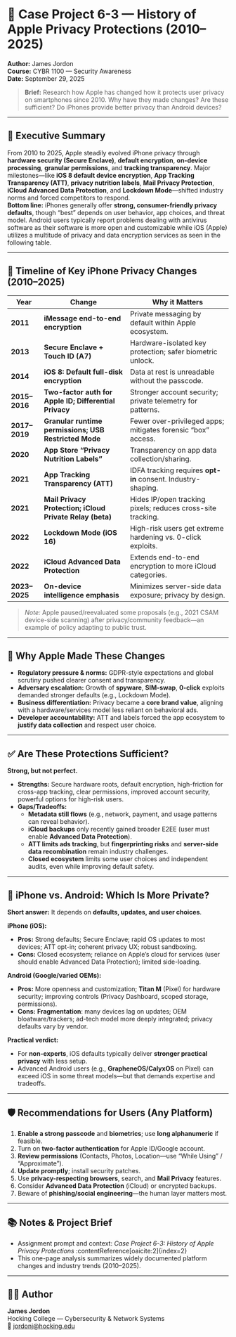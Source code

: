 # 🍏 Case Project 6-3 — History of Apple Privacy Protections (2010–2025)
**Author:** James Jordon  
**Course:** CYBR 1100 — Security Awareness  
**Date:** September 29, 2025  

> **Brief:** Research how Apple has changed how it protects user privacy on smartphones since 2010. Why have they made changes? Are these sufficient? Do iPhones provide better privacy than Android devices? 

---

## 🎯 Executive Summary
From 2010 to 2025, Apple steadily evolved iPhone privacy through **hardware security (Secure Enclave)**, **default encryption**, **on-device processing**, **granular permissions**, and **tracking transparency**. Major milestones—like **iOS 8 default device encryption**, **App Tracking Transparency (ATT)**, **privacy nutrition labels**, **Mail Privacy Protection**, **iCloud Advanced Data Protection**, and **Lockdown Mode**—shifted industry norms and forced competitors to respond.  
**Bottom line:** iPhones generally offer **strong, consumer-friendly privacy defaults**, though “best” depends on user behavior, app choices, and threat model. Android users typically report problems dealing with antivirus software as their software is more open and customizable while iOS (Apple) utilizes a multitude of privacy and data encryption services as seen in the following table. 

---

## 🧭 Timeline of Key iPhone Privacy Changes (2010–2025)

| Year | Change | Why it Matters |
|---|---|---|
| **2011** | **iMessage end-to-end encryption** | Private messaging by default within Apple ecosystem. |
| **2013** | **Secure Enclave + Touch ID (A7)** | Hardware-isolated key protection; safer biometric unlock. |
| **2014** | **iOS 8: Default full-disk encryption** | Data at rest is unreadable without the passcode. |
| **2015–2016** | **Two-factor auth for Apple ID; Differential Privacy** | Stronger account security; private telemetry for patterns. |
| **2017–2019** | **Granular runtime permissions; USB Restricted Mode** | Fewer over-privileged apps; mitigates forensic “box” access. |
| **2020** | **App Store “Privacy Nutrition Labels”** | Transparency on app data collection/sharing. |
| **2021** | **App Tracking Transparency (ATT)** | IDFA tracking requires **opt-in** consent. Industry-shaping. |
| **2021** | **Mail Privacy Protection; iCloud Private Relay (beta)** | Hides IP/open tracking pixels; reduces cross-site tracking. |
| **2022** | **Lockdown Mode (iOS 16)** | High-risk users get extreme hardening vs. 0-click exploits. |
| **2022** | **iCloud Advanced Data Protection** | Extends end-to-end encryption to more iCloud categories. |
| **2023–2025** | **On-device intelligence emphasis** | Minimizes server-side data exposure; privacy by design. |

> *Note:* Apple paused/reevaluated some proposals (e.g., 2021 CSAM device-side scanning) after privacy/community feedback—an example of policy adapting to public trust.

---

## 🔎 Why Apple Made These Changes
- **Regulatory pressure & norms:** GDPR-style expectations and global scrutiny pushed clearer consent and transparency.  
- **Adversary escalation:** Growth of **spyware**, **SIM-swap**, **0-click** exploits demanded stronger defaults (e.g., Lockdown Mode).  
- **Business differentiation:** Privacy became a **core brand value**, aligning with a hardware/services model less reliant on behavioral ads.  
- **Developer accountability:** ATT and labels forced the app ecosystem to **justify data collection** and respect user choice.

---

## ✅ Are These Protections Sufficient?
**Strong, but not perfect.**  
- **Strengths:** Secure hardware roots, default encryption, high-friction for cross-app tracking, clear permissions, improved account security, powerful options for high-risk users.  
- **Gaps/Tradeoffs:**  
  - **Metadata still flows** (e.g., network, payment, and usage patterns can reveal behavior).  
  - **iCloud backups** only recently gained broader E2EE (user must enable **Advanced Data Protection**).  
  - **ATT limits ads tracking**, but **fingerprinting risks** and **server-side data recombination** remain industry challenges.  
  - **Closed ecosystem** limits some user choices and independent audits, even while improving default safety.

---

## 🤝 iPhone vs. Android: Which Is More Private?
**Short answer:** It depends on **defaults, updates, and user choices**.

**iPhone (iOS):**
- **Pros:** Strong defaults; Secure Enclave; rapid OS updates to most devices; ATT opt-in; coherent privacy UX; robust sandboxing.  
- **Cons:** Closed ecosystem; reliance on Apple’s cloud for services (user should enable Advanced Data Protection); limited side-loading.

**Android (Google/varied OEMs):**
- **Pros:** More openness and customization; **Titan M** (Pixel) for hardware security; improving controls (Privacy Dashboard, scoped storage, permissions).  
- **Cons:** **Fragmentation**: many devices lag on updates; OEM bloatware/trackers; ad-tech model more deeply integrated; privacy defaults vary by vendor.  

**Practical verdict:**  
- For **non-experts**, iOS defaults typically deliver **stronger practical privacy** with less setup.  
- Advanced Android users (e.g., **GrapheneOS/CalyxOS** on Pixel) can exceed iOS in some threat models—but that demands expertise and tradeoffs.

---

## 🛡️ Recommendations for Users (Any Platform)
1. **Enable a strong passcode** and **biometrics**; use **long alphanumeric** if feasible.  
2. Turn on **two-factor authentication** for Apple ID/Google account.  
3. **Review permissions** (Contacts, Photos, Location—use “While Using” / “Approximate”).  
4. **Update promptly**; install security patches.  
5. Use **privacy-respecting browsers**, search, and **Mail Privacy** features.  
6. Consider **Advanced Data Protection** (iCloud) or encrypted backups.  
7. Beware of **phishing/social engineering**—the human layer matters most.

---

## 📚 Notes & Project Brief
- Assignment prompt and context: *Case Project 6-3: History of Apple Privacy Protections* :contentReference[oaicite:2]{index=2}  
- This one-page analysis summarizes widely documented platform changes and industry trends (2010–2025).

---

## 👨‍💻 Author
**James Jordon**  
Hocking College — Cybersecurity & Network Systems  
📧 jordonj@hocking.edu

